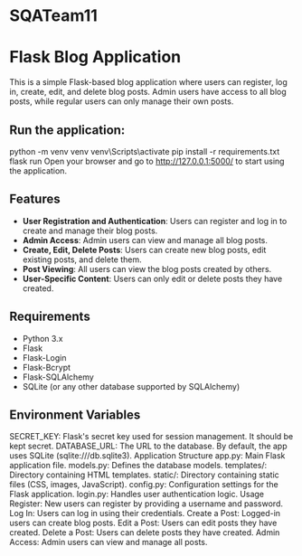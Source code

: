 # SQATeam11
# Flask Blog Application

This is a simple Flask-based blog application where users can register, log in, create, edit, and delete blog posts. Admin users have access to all blog posts, while regular users can only manage their own posts.


## Run the application:

python -m venv venv 
venv\Scripts\activate
pip install -r requirements.txt
flask run
Open your browser and go to http://127.0.0.1:5000/ to start using the application.


## Features

- **User Registration and Authentication**: Users can register and log in to create and manage their blog posts.
- **Admin Access**: Admin users can view and manage all blog posts.
- **Create, Edit, Delete Posts**: Users can create new blog posts, edit existing posts, and delete them.
- **Post Viewing**: All users can view the blog posts created by others.
- **User-Specific Content**: Users can only edit or delete posts they have created.

## Requirements

- Python 3.x
- Flask
- Flask-Login
- Flask-Bcrypt
- Flask-SQLAlchemy
- SQLite (or any other database supported by SQLAlchemy)


## Environment Variables

SECRET_KEY: Flask's secret key used for session management. It should be kept secret.
DATABASE_URL: The URL to the database. By default, the app uses SQLite (sqlite:///db.sqlite3).
Application Structure
app.py: Main Flask application file.
models.py: Defines the database models.
templates/: Directory containing HTML templates.
static/: Directory containing static files (CSS, images, JavaScript).
config.py: Configuration settings for the Flask application.
login.py: Handles user authentication logic.
Usage
Register: New users can register by providing a username and password.
Log In: Users can log in using their credentials.
Create a Post: Logged-in users can create blog posts.
Edit a Post: Users can edit posts they have created.
Delete a Post: Users can delete posts they have created.
Admin Access: Admin users can view and manage all posts.
